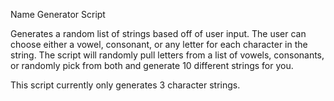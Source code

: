 Name Generator Script

Generates a random list of strings based off of user input. The user can choose either a vowel, consonant, or any letter for each character in the string. The script will randomly pull letters from a list of vowels, consonants, or randomly pick from both and generate 10 different strings for you. 

This script currently only generates 3 character strings. 
